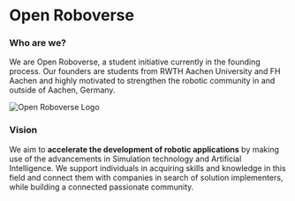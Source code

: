 # Open Roboverse
### **Who are we?**
We are Open Roboverse, a student initiative currently in the founding process. Our founders are students from RWTH Aachen University and FH Aachen and highly motivated to strengthen the robotic community in and outside of Aachen, Germany.

![Open Roboverse Logo](https://raw.githubusercontent.com/openroboverse/knowledge-base/main/docs/assets/icon.png)

### **Vision**

We aim to **accelerate the development of robotic applications** by making use of the advancements in Simulation technology and Artificial Intelligence. We support individuals in acquiring skills and knowledge in this field and connect them with companies in search of solution implementers, while building a connected passionate community.
